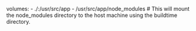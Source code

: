    volumes:
      - ./:/usr/src/app
      - /usr/src/app/node_modules # This will mount the node_modules directory to the host machine using the buildtime directory.
